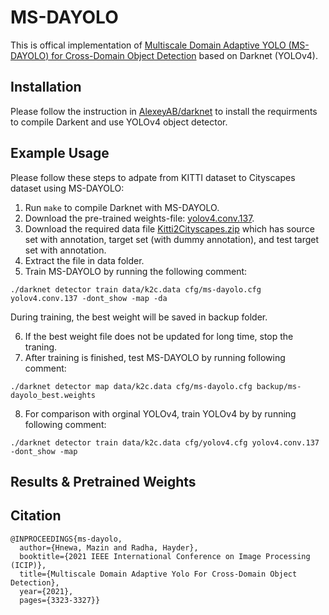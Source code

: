 # MS-DAYOLO
This is offical implementation of [Multiscale Domain Adaptive YOLO (MS-DAYOLO) for Cross-Domain Object Detection](https://ieeexplore.ieee.org/document/9506039) based on Darknet (YOLOv4).

## Installation
Please follow the instruction in [AlexeyAB/darknet](https://github.com/AlexeyAB/darknet) to install the requirments to compile Darkent and use YOLOv4 object detector. 

## Example Usage
Please follow these steps to adpate from KITTI dataset to Cityscapes dataset using MS-DAYOLO:

1. Run `make` to compile Darknet with MS-DAYOLO.
2. Download the pre-trained weights-file: [yolov4.conv.137](https://github.com/AlexeyAB/darknet/releases/download/darknet_yolo_v3_optimal/yolov4.conv.137).
3. Download the required data file [Kitti2Cityscapes.zip](https://drive.google.com/file/d/1HQmSt-8oDU4eSbOv2Gs-OC2JHQE5EMsI/view?usp=sharing) which has source set with annotation, target set (with dummy annotation), and test target set with annotation.
4. Extract the file in data folder.
5. Train MS-DAYOLO by running the following comment:
```
./darknet detector train data/k2c.data cfg/ms-dayolo.cfg yolov4.conv.137 -dont_show -map -da
```
During training, the best weight will be saved in backup folder.

6. If the best weight file does not be updated for long time, stop the traning.
7. After training is finished, test MS-DAYOLO by running following comment:
```
./darknet detector map data/k2c.data cfg/ms-dayolo.cfg backup/ms-dayolo_best.weights
```
8. For comparison with orginal YOLOv4, train YOLOv4 by by running following comment:
```
./darknet detector train data/k2c.data cfg/yolov4.cfg yolov4.conv.137 -dont_show -map
```    

## Results & Pretrained Weights


## Citation
```
@INPROCEEDINGS{ms-dayolo,
  author={Hnewa, Mazin and Radha, Hayder},
  booktitle={2021 IEEE International Conference on Image Processing (ICIP)}, 
  title={Multiscale Domain Adaptive Yolo For Cross-Domain Object Detection}, 
  year={2021},
  pages={3323-3327}}
```
